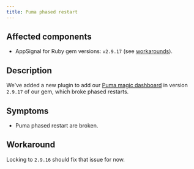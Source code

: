 ```yaml
---
title: Puma phased restart
---
```


## Affected components

- AppSignal for Ruby gem versions: `v2.9.17` (see [workarounds](#workaround)).

## Description

We've added a new plugin to add our [Puma magic dashboard](https://docs.appsignal.com/ruby/integrations/puma.html#minutely-probe) in version `2.9.17` of our gem, which broke phased restarts.


## Symptoms

- Puma phased restart are broken.

## Workaround

Locking to `2.9.16` should fix that issue for now.
